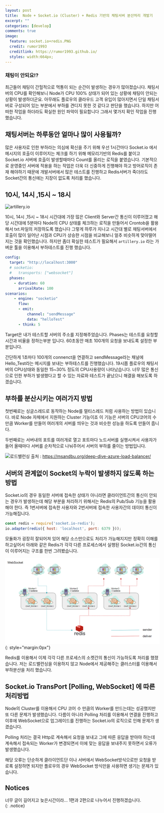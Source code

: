```yaml
---
layout: post
title:  Node + Socket.io (Cluster) + Redis 기반의 채팅서버 분산처리 개발기 
excerpt: ""
categories: [develop]
comments: true
image:
  feature: socket.io+redis.PNG
  credit: rumor1993
  creditlink: https://rumor1993.github.io/
  styles: width:664px; 
---
```



### 채팅이 안되요!? 

최근들어 채팅이 간헐적으로 먹통이 되는 순간이 발생하는 경우가 많아졌습니다. 채팅서버의 CPU를 확인해보니 Node가 CPU 100% 상태가 되어 있는 상황에 채팅이 안되는 상황이 발생하더군요. 아무래도 플로우의 클라우드 고객 유입이 많아지면서 단일 채팅서버로 구성되어 있는 부분에서 부하를 견디지 못한 것 같다고 판단을 했습니다. 하지만 어떠한 작업을 하더라도 확실한 원인 파악이 필요합니다 그래서 몇가지 확인 작업을 진행했습니다.

## 채팅서버는 하루동안 얼마나 많이 사용될까?

많은 사용자로 인한 부하라는 의심에 확신을 주기 위해 우선 1시간마다 Socket.io 에서 메시지의 호출이 이루어지는 체크를 하기 위해 메모리기반의 Redis를 붙이고 Socket.io 서버에 호출이 발생할때마다 Count를 올리는 로직을 붙였습니다. 기본적으로 운영중인 서버에 적용을 하는 작업은 더욱 더 신중하게 진행해야 하고 방어로직이 존재 해야하기 때문에 개발서버에서 많은 테스트를 진행하고 Redis서버가 죽더라도 Socket간의 통신에는 지장이 없도록 처리를 했습니다.


## 10시, 14시 ,15시 ~ 18시

![artillery.io](https://cloudnesil.com/wp-content/uploads/2019/04/artillery-logo.png)

 10시, 14시 ,15시 ~ 18시 시간대에 가장 많은 Client와 Server간 통신이 이루어졌고 해당 시간대에 5분마다 Node의 CPU 상태를 체크하는 로직을 만들어서 Crontob을 활용해서 txt.파일의 저장하도록 했습니다 그렇게 하루가 지나고 시간대 별로 채팅서버에서 호출이 많이 일어난 시점과 CPU가 상승한 시점을 비교해보니 얼추 비슷하게 맞아떨어지는 것을 확인했습니다. 하지만 좀더 확실한 테스트가 필요해서 `artillery.io` 라는 가벼운 툴을 이용해서 부하테스트를 진행 했습니다. 

``` yml
config:
  target: "http://localhost:3000"
  # socketio:
  #   transports: ["websocket"]
  phases:
    - duration: 60
      arrivalRate: 100
scenarios:
    - engine: "socketio"
      flow:
      - emit:
          channel: "sendMessage"
          data: "helloTest"  
      - think: 5
```

Target은 내가 테스트할 서버의 주소를 지정해주었습니다.
Phases는 테스트를 요청할 시간과 비율을 정하는부분 입니다.
60초동안 매초 100개의 요청을 보내도록 설정한 부분입니다.

간단하게 1초마다 100개의 connenct을 연결하고 sendMessage라는 채널에 Hello_Test라는 메시지를 보내는 부하테스트를 진행했습니다. 19시쯤 플로우의 채팅서버의 CPU상태와 동일한 15~30% 정도의 CPU사용량이 나타났습니다. 너무 많은 통신으로 인한 부하가 발생했다고 할 수 있는 자료와 테스트가 끝났으니 해결을 해보도록 하겠습니다.


## 부하를 분산시키는 여러가지 방법

첫번째로는 싱글스레드로 동작하는 Node를 멀티스레드 처럼 사용하는 방법이 있습니다. 바로 Node 자체에서 지원하는 Cluster 기능이죠 이 기능은 서버의 CPU코어의 수 만큼 Worker를 만들어 여러개의 서버를 띄우는 것과 비슷한 성능을 하도록 만들어 줍니다.

두번째로는 서버내의 포트를 여러개로 열고 포트마다 노드서버를 실행시켜서 사용자가 들어 올때마다 서버를 순차적으로 나눠주어서 서버의 부하를 줄이는 방법입니다. 

![로드밸런싱](https://i2.wp.com/msandbu.org/wp-content/uploads/2019/07/tcp-load-balancer-diagram.png?w=1054)
출처 : https://msandbu.org/deep-dive-azure-load-balancer/

## 서버의 관계없이 Socket의 누락이 발생하지 않도록 하는방법

Socket.io의 경우 동일한 서버에 접속한 상태가 아니라면 클라이언트간의 통신이 안되는 경우가 발생하는데 해당 부분을 처리하기 위해서는  Redis의 Pub/Sub 기능을 활용해야 한다. 즉 1번서버에 접속한 사용자와 2번서버에 접속한 사용자간의 데이터 통신이 가능해집니다.


``` js
const redis = require('socket.io-redis');
io.adapter(redis({ host: 'localhost', port: 6379 })); 
```
모듈화가 굉장히 잘되어져 있어 해당 소스만으로도 처리가 가능해지지만 정확히 이해를 하고싶어서 아래와 같은 Redis가 각각 다른 프로세스에서 실행된 Socket.io간의 통신이 이루어지는 구조를 한번 그려봤습니다. 

![서버구성도](/img/socket.io+redis.PNG){: style="margin:0px"}

Redis를 이용해서 이제 각각 다른 프로세스의 소켓간의 통신이 가능하도록 처리를 했졌습니다. 저는 로드밸런싱을 이용하지 않고 Node에서 제공해주는 클러스터를 이용해서 부하분산을 처리 했습니다. 


## Socket.io TransPort [Polling, WebSocket] 에 따른 처리방법

Node의 Cluster를 이용해서 CPU 코어 수 만큼의 Worker를 만드는데는 성공했지만 또 다른 문제가 발생했습니다. 다름이 아니라 Polling 처리를 이용해서 연결을 진행하고 이후에 WebSocket으로 업그레이드를 진행하는 Socket.io의 로직으로 인해 문제가 생겼습니다.

Polling 처리는 결국 Http로 계속해서 요청을 보내고 그에 따른 응답을 받아야 하는데 계속해서 접속되는 Worker가 변경되면서 이에 맞는 응답을 보내주지 못하면서 오류가 발생했습니다.

해당 오류는 단순하게 클라이언트단 이나 서버에서 WebSocket방식으로만 요청을 받로록 설정하면 되지만 플로우의 경우 WebSocket 방식만을 사용하면 생기는 문제가 있습니다.

## Notices
 너무 글이 길어지고 늦은시간이라... 1편과 2편으로 나누어서 진행하겠습니다.     
{: .notice}

